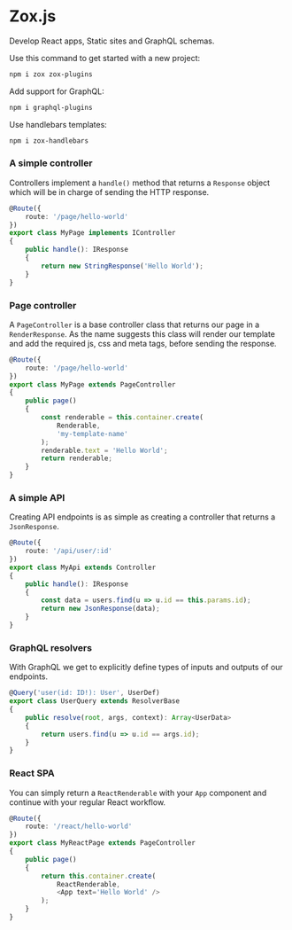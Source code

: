 # Zox.js

Develop React apps, Static sites and GraphQL schemas.

Use this command to get started with a new project:

```bash
npm i zox zox-plugins
```

Add support for GraphQL:

```bash
npm i graphql-plugins
```

Use handlebars templates:

```bash
npm i zox-handlebars
```

### A simple controller

Controllers implement a `handle()` method that returns a `Response` object
which will be in charge of sending the HTTP response.

```ts
@Route({
    route: '/page/hello-world'
})
export class MyPage implements IController
{
    public handle(): IResponse
    {
        return new StringResponse('Hello World');
    }
}
```

### Page controller

A `PageController` is a base controller class
that returns our page in a `RenderResponse`.
As the name suggests this class will render our template
and add the required js, css and meta tags,
before sending the response.

```ts
@Route({
    route: '/page/hello-world'
})
export class MyPage extends PageController
{
    public page()
    {
        const renderable = this.container.create(
            Renderable,
            'my-template-name'
        );
        renderable.text = 'Hello World';
        return renderable;
    }
}
```

### A simple API

Creating API endpoints is as simple as
creating a controller that returns a `JsonResponse`.

```ts
@Route({
    route: '/api/user/:id'
})
export class MyApi extends Controller
{
    public handle(): IResponse
    {
        const data = users.find(u => u.id == this.params.id);
        return new JsonResponse(data);
    }
}
```

### GraphQL resolvers

With GraphQL we get to explicitly define types of
inputs and outputs of our endpoints.

```ts
@Query('user(id: ID!): User', UserDef)
export class UserQuery extends ResolverBase
{
    public resolve(root, args, context): Array<UserData>
    {
        return users.find(u => u.id == args.id);
    }
}
```

### React SPA

You can simply return a `ReactRenderable` with your `App` component
and continue with your regular React workflow.

```ts
@Route({
    route: '/react/hello-world'
})
export class MyReactPage extends PageController
{
    public page()
    {
        return this.container.create(
            ReactRenderable,
            <App text='Hello World' />
        );
    }
}
```
